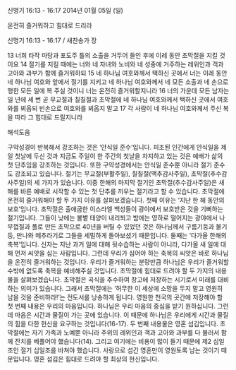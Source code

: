 신명기 16:13 - 16:17 
2014년 01월 05일 (일)

온전히 즐거워하고 힘대로 드리라



신명기 16:13 - 16:17 / 새찬송가  장


13 너희 타작 마당과 포도주 틀의 소출을 거두어 들인 후에 이레 동안 초막절을 지킬 것이요 14 절기를 지킬 때에는 너와 네 자녀와 노비와 네 성중에 거주하는 레위인과 객과 고아와 과부가 함께 즐거워하되 15 네 하나님 여호와께서 택하신 곳에서 너는 이레 동안 네 하나님 여호와 앞에서 절기를 지키고 네 하나님 여호와께서 네 모든 소출과 네 손으로 행한 모든 일에 복 주실 것이니 너는 온전히 즐거워할지니라 16 너의 가운데 모든 남자는 일 년에 세 번 곧 무교절과 칠칠절과 초막절에 네 하나님 여호와께서 택하신 곳에서 여호와를 뵈옵되 빈손으로 여호와를 뵈옵지 말고 17 각 사람이 네 하나님 여호와께서 주신 복을 따라 그 힘대로 드릴지니라

해석도움





구약성경이 반복해서 강조하는 것은 ‘안식일 준수’입니다. 피조된 인간에게 안식일을 제일 첫날에 두신 것과 지금도 주일이 한 주간의 첫날을 차지하고 있는 것은 예배가 삶의 첫 단추임을 강조하는 것입니다. 또한 구약성경에서는 안식일 준수뿐 아니라 절기 준수도 강조되고 있습니다. 절기는 무교절(부활주일), 칠칠절(맥추감사주일), 초막절(추수감사주일)의 세 가지가 있습니다. 이중 한해의 마지막 절기인 초막절(추수감사주일)은 새해를 바른 예배로 시작할 수 있는 첫 단추를 끼우는 절기라고 할 수 있습니다. 
초막절에 온전히 즐거워해야 할 두 가지 이유를 살펴보겠습니다. 
첫째 이유는 ‘지난 한 해 동안의 보호’입니다. 초막절은 출애굽한 이스라엘 백성들이 광야에서 보호받은 것을 기뻐하는 절기입니다. 그들이 낮에는 불볕 태양이 내리쬐고 밤에는 영하로 떨어지는 광야에서 나무껍질과 풀로 만든 초막으로 40년을 버틸 수 있었던 것은 하나님께서 구름기둥과 불기둥, 만나와 메추라기로 그들을 세밀하게 돌아보셨기 때문입니다.
둘째는 ‘다가올 한해의 축복’입니다. 신자는 지난 과거 일에 대해 뒷수습하는 사람이 아니라, 다가올 새 일에 대해 먼저 씨앗을 심는 사람입니다. 그런데 우리가 심어야 하는 축복의 씨앗은 바로 하나님을 온전히 즐거워하는 것입니다. 우리가 즐거워하는 분량만큼 하나님은 우리가 즐거워할 수밖에 없도록 축복을 예비해주실 것입니다. 
초막절에 힘대로 드려야 할 두 가지의 내용물을 살펴보겠습니다. 초막절은 곡식을 추수하여 창고에 저장하는 시기로서 미래를 대비하는 의미가 있습니다. 그래서 초막절에는 ‘허무한 이 세상에 소망을 두지 말고 영원히 남을 것을 준비하라!’는 전도서를 낭송하게 됩니다. 영원한 천국의 곳간에 저장해야 할 첫 번째 내용은 우리의 마음입니다. 하나님은 우리 마음의 중심을 받기 원하십니다. 그런데 마음은 시간과 물질이 가는 곳에 있습니다. 이 때문에 하나님은 우리에게 시간과 물질의 힘을 다한 헌신을 요구하는 것입니다(16-17). 
두 번째 내용물은 영혼 섬김입니다. 초막절에는 자기 가족과 노예뿐 아니라 주위의 레위인과 객과 고아와 과부를 다 불러서 함께 잔치를 베풀어야 했습니다(14). 그리고 여기에는 비용이 많이 들기 때문에 제2 십일조인 절기 십일조를 바쳐야 했습니다. 사랑으로 섬긴 영혼만이 영원토록 남는 것이기 때문입니다. 영혼 섬김은 힘대로 드려야 할 최상의 헌신입니다.